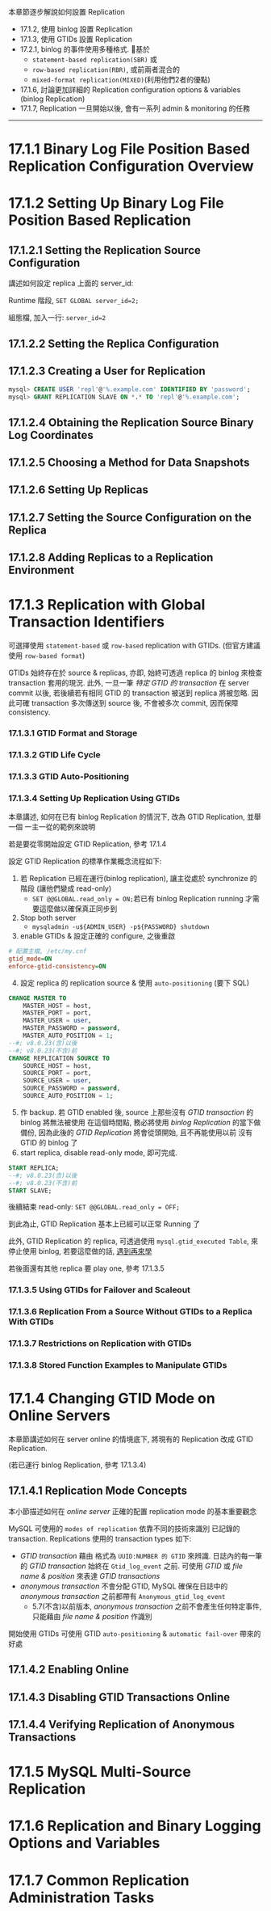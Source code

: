 本章節逐步解說如何設置 Replication

- 17.1.2, 使用 binlog 設置 Replication
- 17.1.3, 使用 GTIDs  設置 Replication
- 17.2.1, binlog 的事件使用多種格式. 基於
    - `statement-based replication(SBR)` 或 
    - `row-based replication(RBR)`, 或前兩者混合的
    - `mixed-format replication(MIXED)`(利用他們2者的優點)
- 17.1.6, 討論更加詳細的 Replication configuration options & variables (binlog Replication)
- 17.1.7, Replication 一旦開始以後, 會有一系列 admin & monitoring 的任務

---

# 17.1.1 Binary Log File Position Based Replication Configuration Overview
# 17.1.2 Setting Up Binary Log File Position Based Replication
## 17.1.2.1 Setting the Replication Source Configuration

講述如何設定 replica 上面的 server_id:

Runtime 階段, `SET GLOBAL server_id=2;`

組態檔, 加入一行: `server_id=2`


## 17.1.2.2 Setting the Replica Configuration
## 17.1.2.3 Creating a User for Replication

```sql
mysql> CREATE USER 'repl'@'%.example.com' IDENTIFIED BY 'password';
mysql> GRANT REPLICATION SLAVE ON *.* TO 'repl'@'%.example.com';
```


## 17.1.2.4 Obtaining the Replication Source Binary Log Coordinates
## 17.1.2.5 Choosing a Method for Data Snapshots
## 17.1.2.6 Setting Up Replicas
## 17.1.2.7 Setting the Source Configuration on the Replica
## 17.1.2.8 Adding Replicas to a Replication Environment


# 17.1.3 Replication with Global Transaction Identifiers

可選擇使用 `statement-based` 或 `row-based` replication with GTIDs. (但官方建議使用 `row-based format`)

GTIDs 始終存在於 source & replicas, 亦即, 始終可透過 replica 的 binlog 來檢查 transaction 套用的現況. 此外, 一旦一筆 *特定 GTID 的 transaction* 在 server commit 以後, 若後續若有相同 GTID 的 transaction 被送到 replica 將被忽略. 因此可確 transaction 多次傳送到 source 後, 不會被多次 commit, 因而保障 consistency.


### 17.1.3.1 GTID Format and Storage
### 17.1.3.2 GTID Life Cycle
### 17.1.3.3 GTID Auto-Positioning
### 17.1.3.4 Setting Up Replication Using GTIDs

本章講述, 如何在已有 binlog Replication 的情況下, 改為 GTID Replication, 並舉一個 一主一從的範例來說明

若是要從零開始設定 GTID Replication, 參考 17.1.4

設定 GTID Replication 的標準作業概念流程如下:

1. 若 Replication 已經在運行(binlog replication), 讓主從處於 synchronize 的階段 (讓他們變成 read-only)
    - `SET @@GLOBAL.read_only = ON;`若已有 binlog Replication running 才需要這麼做以確保真正同步到
2. Stop both server
    - `mysqladmin -u${ADMIN_USER} -p${PASSWORD} shutdown`
3. enable GTIDs & 設定正確的 configure, 之後重啟
```ini
# 配置主檔, /etc/my.cnf
gtid_mode=ON
enforce-gtid-consistency=ON
```
4. 設定 replica 的 replication source & 使用 `auto-positioning` (要下 SQL)
```sql
CHANGE MASTER TO
    MASTER_HOST = host,
    MASTER_PORT = port,
    MASTER_USER = user,
    MASTER_PASSWORD = password,
    MASTER_AUTO_POSITION = 1;
--#; v8.0.23(含)以後
--#; v8.0.23(不含)前
CHANGE REPLICATION SOURCE TO
    SOURCE_HOST = host,
    SOURCE_PORT = port,
    SOURCE_USER = user,
    SOURCE_PASSWORD = password,
    SOURCE_AUTO_POSITION = 1;
```
5. 作 backup. 若 GTID enabled 後, source 上那些沒有 *GTID transaction* 的 binlog 將無法被使用
在這個時間點, 務必將使用 *binlog Replication* 的當下做備份, 因為此後的 *GTID Replication* 將會從頭開始, 且不再能使用以前 沒有 GTID 的 binlog 了
6. start replica, disable read-only mode, 即可完成.
```sql
START REPLICA;
--#; v8.0.23(含)以後
--#; v8.0.23(不含)前
START SLAVE;
```
後續結束 read-only: `SET @@GLOBAL.read_only = OFF;`

到此為止, GTID Replication 基本上已經可以正常 Running 了

此外, GTID Replication 的 replica, 可透過使用 `mysql.gtid_executed Table`, 來停止使用 binlog, 若要這麼做的話, [遇到再來學](https://dev.mysql.com/doc/refman/8.0/en/replication-gtids-howto.html)

若後面還有其他 replica 要 play one, 參考 17.1.3.5

### 17.1.3.5 Using GTIDs for Failover and Scaleout
### 17.1.3.6 Replication From a Source Without GTIDs to a Replica With GTIDs
### 17.1.3.7 Restrictions on Replication with GTIDs
### 17.1.3.8 Stored Function Examples to Manipulate GTIDs


# 17.1.4 Changing GTID Mode on Online Servers

本章節講述如何在 server online 的情境底下, 將現有的 Replication 改成 GTID Replication.

(若已運行 binlog Replication, 參考 17.1.3.4)


## 17.1.4.1 Replication Mode Concepts

本小節描述如何在 *online server* 正確的配置 replication mode 的基本重要觀念

MySQL 可使用的 `modes of replication` 依靠不同的技術來識別 已記錄的 transaction. Replications 使用的 transaction types 如下:

- *GTID transaction* 藉由 格式為 `UUID:NUMBER 的 GTID` 來辨識. 日誌內的每一筆的 *GTID transaction* 始終在 `Gtid_log_event` 之前. 可使用 *GTID* 或 *file name & position* 來表達 *GTID transactions*
- *anonymous transaction* 不會分配 GTID, MySQL 確保在日誌中的 *anonymous transaction* 之前都帶有 `Anonymous_gtid_log_event`
    - 5.7(不含)以前版本, *anonymous transaction* 之前不會產生任何特定事件, 只能藉由 *file name & position* 作識別

開始使用 GTIDs 可使用 GTID `auto-positioning` & `automatic fail-over` 帶來的好處




## 17.1.4.2 Enabling  Online
## 17.1.4.3 Disabling GTID Transactions Online
## 17.1.4.4 Verifying Replication of Anonymous Transactions

# 17.1.5 MySQL Multi-Source Replication
# 17.1.6 Replication and Binary Logging Options and Variables
# 17.1.7 Common Replication Administration Tasks